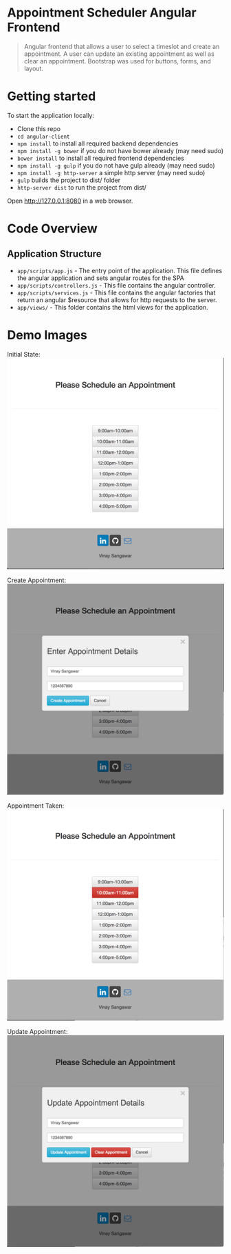# Appointment Scheduler Angular Frontend

>  Angular frontend that allows a user to select a timeslot and create an appointment. A user can update an existing appointment as well as clear an appointment. Bootstrap was used for buttons, forms, and layout.

# Getting started

To start the application locally:

- Clone this repo
- `cd angular-client`
- `npm install` to install all required backend dependencies
- `npm install -g bower` if you do not have bower already (may need sudo)
- `bower install` to install all required frontend dependencies
- `npm install -g gulp` if you do not have gulp already (may need sudo)
- `npm install -g http-server` a simple http server (may need sudo)
- `gulp` builds the project to dist/ folder
- `http-server dist` to run the project from dist/

Open http://127.0.0.1:8080 in a web browser.

# Code Overview

## Application Structure

- `app/scripts/app.js` - The entry point of the application. This file defines the angular application and sets angular routes for the SPA
- `app/scripts/controllers.js` - This file contains the angular controller.
- `app/scripts/services.js` - This file contains the angular factories that return an angular $resource that allows for http requests to the server.
- `app/views/` - This folder contains the html views for the application.

# Demo Images

Initial State:
![Alt text](../demo-images/initial_state.png?raw=true "Initial State")

Create Appointment:
![Alt text](../demo-images/create_appointment.png?raw=true "Create Appointment")

Appointment Taken:
![Alt text](../demo-images/taken_appointment.png?raw=true "Appointment Taken")

Update Appointment:
![Alt text](../demo-images/update_appointment.png?raw=true "Initial State")
